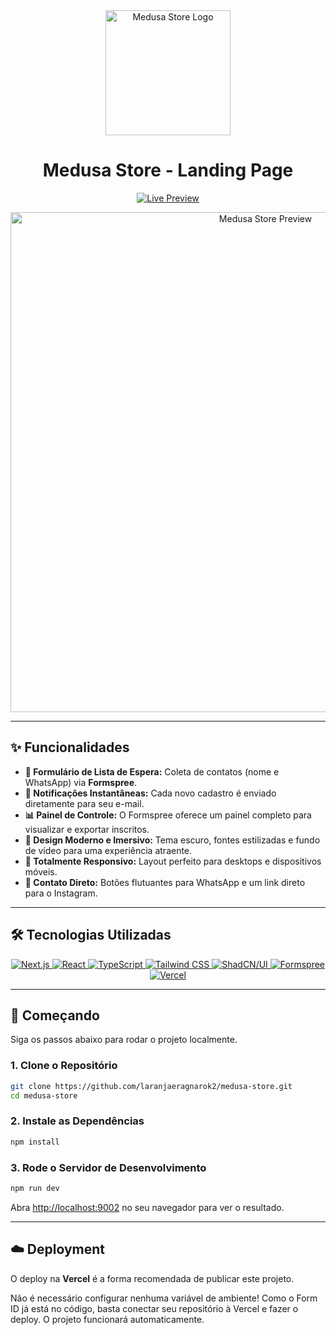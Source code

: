 <div align="center">
  <img src="https://iili.io/FT3tjGp.png" alt="Medusa Store Logo" width="200"/>
  <h1><b>Medusa Store - Landing Page</b></h1>
</div>

<p align="center">
  <a href="https://medusa-store.shop" target="_blank">
    <img src="https://img.shields.io/badge/Acessar%20Site-Live%20Preview-brightgreen?style=for-the-badge&logo=vercel](https://i.postimg.cc/44tb7WRV/logo-removebg-preview.png" alt="Live Preview">
  </a>
</p>

<div align="center">
  <img src="https://iili.io/Jt1U3Vj.png" alt="Medusa Store Preview" width="800"/>
</div>

---

## ✨ Funcionalidades

- **📝 Formulário de Lista de Espera:** Coleta de contatos (nome e WhatsApp) via **Formspree**.
- **🚀 Notificações Instantâneas:** Cada novo cadastro é enviado diretamente para seu e-mail.
- **📊 Painel de Controle:** O Formspree oferece um painel completo para visualizar e exportar inscritos.
- **🎨 Design Moderno e Imersivo:** Tema escuro, fontes estilizadas e fundo de vídeo para uma experiência atraente.
- **📱 Totalmente Responsivo:** Layout perfeito para desktops e dispositivos móveis.
- **💬 Contato Direto:** Botões flutuantes para WhatsApp e um link direto para o Instagram.

---

## 🛠️ Tecnologias Utilizadas

<p align="center">
  <a href="https://nextjs.org/" target="_blank">
    <img src="https://img.shields.io/badge/Next.js-000000?style=for-the-badge&logo=nextdotjs&logoColor=white" alt="Next.js">
  </a>
  <a href="https://react.dev/" target="_blank">
    <img src="https://img.shields.io/badge/React-20232A?style=for-the-badge&logo=react&logoColor=61DAFB" alt="React">
  </a>
  <a href="https://www.typescriptlang.org/" target="_blank">
    <img src="https://img.shields.io/badge/TypeScript-3178C6?style=for-the-badge&logo=typescript&logoColor=white" alt="TypeScript">
  </a>
  <a href="https://tailwindcss.com/" target="_blank">
    <img src="https://img.shields.io/badge/Tailwind_CSS-38B2AC?style=for-the-badge&logo=tailwind-css&logoColor=white" alt="Tailwind CSS">
  </a>
  <a href="https://ui.shadcn.com/" target="_blank">
    <img src="https://img.shields.io/badge/shadcn/ui-000000?style=for-the-badge&logo=shadcnui&logoColor=white" alt="ShadCN/UI">
  </a>
   <a href="https://formspree.io/" target="_blank">
    <img src="https://img.shields.io/badge/Formspree-E94B3C?style=for-the-badge&logo=formspree&logoColor=white" alt="Formspree">
  </a>
  <a href="https://vercel.com/" target="_blank">
    <img src="https://img.shields.io/badge/Vercel-000000?style=for-the-badge&logo=vercel&logoColor=white" alt="Vercel">
  </a>
</p>

---

## 🚀 Começando

Siga os passos abaixo para rodar o projeto localmente.

### 1. Clone o Repositório
```bash
git clone https://github.com/laranjaeragnarok2/medusa-store.git
cd medusa-store
```

### 2. Instale as Dependências
```bash
npm install
```

### 3. Rode o Servidor de Desenvolvimento
```bash
npm run dev
```
Abra [http://localhost:9002](http://localhost:9002) no seu navegador para ver o resultado.

---

## ☁️ Deployment

O deploy na **Vercel** é a forma recomendada de publicar este projeto.

Não é necessário configurar nenhuma variável de ambiente! Como o Form ID já está no código, basta conectar seu repositório à Vercel e fazer o deploy. O projeto funcionará automaticamente.
